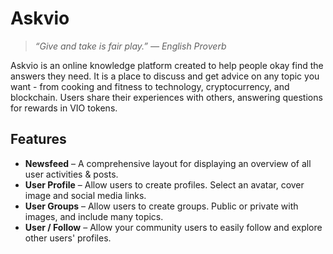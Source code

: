 # Askvio
> *“Give and take is fair play.” — English Proverb*

Askvio is an online knowledge platform created to help people okay find the answers they need. It is a place to discuss and get advice on any topic you want - from cooking and fitness to technology, cryptocurrency, and blockchain. Users share their experiences with others, answering questions for rewards in VIO tokens.

## Features
- **Newsfeed** – A comprehensive layout for displaying an overview of all user activities & posts.
- **User Profile** – Allow users to create profiles. Select an avatar, cover image and social media links.
- **User Groups** – Allow users to create groups. Public or private with images, and include many topics.
- **User / Follow** – Allow your community users to easily follow and explore other users' profiles.
